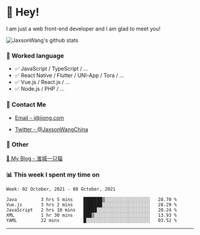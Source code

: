 # 👋 Hey!

I am just a web front-end developer and I am glad to meet you!

![JaxsonWang's github stats](https://github-readme-stats.vercel.app/api?username=JaxsonWang&&show_icons=true&&title_color=1abc9c&&icon_color=1abc9c)


### 📝 Worked language

- ✅ JavaScript / TypeScript / ...
- ✅ React Native / Flutter / UNI-App / Tora / ...
- ✅ Vue.js / React.js / ...
- ✅ Node.js / PHP / ...

### 📮 Contact Me

- [Email - i@iiong.com](mailto:i@iiong.com)

- [Twitter - @JaxsonWangChina](https://twitter.com/JaxsonWangChina)

### 🤪 Other

[📌 My Blog - 淮城一只猫](https://iiong.com)

### 📊 This week I spent my time on

<!--START_SECTION:waka-->
```text
Week: 02 October, 2021 - 08 October, 2021

Java         3 hrs 5 mins    ███████▒░░░░░░░░░░░░░░░░░   28.70 % 
Vue.js       3 hrs 2 mins    ███████░░░░░░░░░░░░░░░░░░   28.29 % 
JavaScript   2 hrs 10 mins   █████░░░░░░░░░░░░░░░░░░░░   20.24 % 
XML          1 hr 30 mins    ███▒░░░░░░░░░░░░░░░░░░░░░   13.93 % 
YAML         22 mins         █░░░░░░░░░░░░░░░░░░░░░░░░   03.52 % 
```
<!--END_SECTION:waka-->

---
